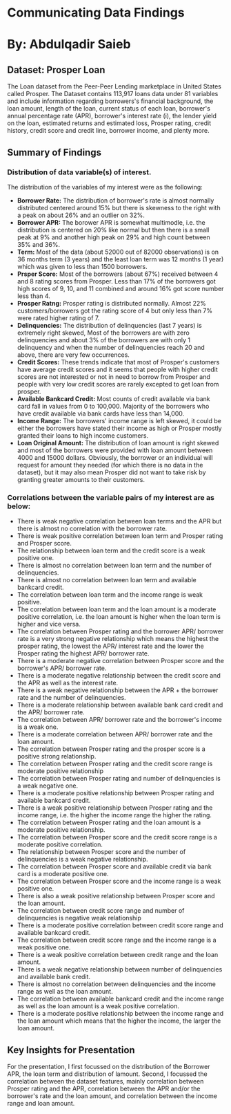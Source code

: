 # Communicating Data Findings

# By: Abdulqadir Saieb

## Dataset: Prosper Loan

The Loan dataset from the Peer-Peer Lending marketplace in United States called Prosper. The Dataset contains 113,917 loans data under 81 variables and include information regarding borrowers's financial background, the loan amount, length of the loan, current status of each loan, borrower's annual percentage rate (APR), borrower's interest rate (i), the lender yield on the loan, estimated returns and estimated loss, Prosper rating, credit history, credit score and credit line, borrower income, and plenty more.

## Summary of Findings

### Distribution of data variable(s) of interest. 

The distribution of the variables of my interest were as the following: 
- **Borrower Rate:** The distribution of borrower's rate is almost normally distributed centered around 15% but there is skewness to the right with a peak on about 26% and an outlier on 32%.
- **Borrower APR:** The borower APR is somewhat multimodle, i.e. the distribution is centered on 20% like normal but then there is a small peak at 9% and another high peak on 29% and high count between 35% and 36%. 
- **Term:** Most of the data (about 52000 out of 82000 observations) is on 36 months term (3 years) and the least loan term was 12 months (1 year) which was given to less than 1500 borrowers.
- **Prsper Score:** Most of the borrowers (about 67%) received between 4 and 8 rating scores from Prosper. Less than 17% of the borrowers got high scores of 9, 10, and 11 combined and around 16% got score number less than 4.
- **Prosper Ratng:** Prosper rating  is distributed normally. Almost 22% customers/borrowers got the rating score of 4 but only less than 7% were rated higher rating of 7.
- **Delinquencies:** The distribution of delinquencies (last 7 years) is extremely right skewed, Most of the borrowers are with zero delinquencies and about 3% of the borrowers are with only 1 delinquency and when the number of delinquencies reach 20 and above, there are very few occurrences.
- **Credit Scores:** These trends indicate that most of Prosper's customers have average credit scores and it seems that people with higher credit scores are not interested or not in need to borrow from Prosper and people with very low credit scores are rarely excepted to get loan from prosper.
- **Available Bankcard Credit:** Most counts of credit available via bank card fall in values from 0 to 100,000. Majority of the borrowers who have credit available via bank cards have less than 14,000.
- **Income Range:** The borrowers' income range is left skewed, it could be either the borrowers have stated their income as high or Prosper mostly granted their loans to high income customers. 
- **Loan Original Amount:** The distribution of loan amount is right skewed and most of the borrowers were provided with loan amount between 4000 and 15000 dollars. Obviously, the borrower or an individual will request for amount they needed (for which there is no data in the dataset), but it may also mean Prosper did not want to take risk by granting greater amounts to their customers. 

### Correlations between the variable pairs of my interest are as below:
- There is weak negative correlation between loan terms and the APR but there is almost no correlation with the borrower rate.
- There is weak positive correlation between loan term and Prosper rating and Prosper score.
- The relationship between loan term and the credit score is a weak positive one.
- There is almost no correlation between loan term and the number of delinquencies.
- There is almost no correlation between loan term and available bankcard credit.
- The correlation between loan term and the income range is weak positive.
- The correlation between loan term and the loan amount is a moderate positive correlation, i.e. the loan amount is higher when the loan term is higher and vice versa.
- The correlation between Prosper rating and the borrower APR/ borrower rate is a very strong negative relationship which means the highest the prosper rating, the lowest the APR/ interest rate and the lower the Prosper rating the highest APR/ borrower rate.
- There is a moderate negative correlation between Prosper score and the borrower's APR/ borrower rate.
- There is a moderate negative relationship between the credit score and the APR as well as the interest rate.
- There is a weak negative relationship between the APR + the borrower rate and the number of delinquencies.
- There is a moderate relationship between available bank card credit and the APR/ borrower rate.
- The correlation between APR/ borrower rate and the borrower's income is a weak one.
- There is a moderate correlation between APR/ borrower rate and the loan amount.
- The correlation between Prosper rating and the prosper score is a positive strong relationship.
- The correlation between Prosper rating and the credit score range is moderate positive relationship
- The correlation between Prosper rating and number of delinquencies is a weak negative one.
- There is a moderate positive relationship between Prosper rating and available bankcard credit.
- There is a weak positive relationship between Prosper rating and the income range, i.e. the higher the income range the higher the rating.
- The correlation between Prosper rating and the loan amount is a moderate positive relationship.
- The correlation between Prosper score and the credit score range is a moderate positive correlation.
- The relationship between Prosper score and the number of delinquencies is a weak negative relationship.
- The correlation between Prosper score and available credit via bank card is a moderate positive one.
- The correlation between Prosper score and the income range is a weak positive one.
- There is also a weak positive relationship between Prosper score and the loan amount.
- The correlation between credit score range and number of delinquencies is negative weak relationship
- There is a moderate positive correlation between credit score range and available bankcard credit.
- The correlation between credit score range and the income range is a weak positive one.
- There is a weak positive correlation between credit range and the loan amount.
- There is a weak negative relationship between number of delinquencies and available bank credit.
- There is almost no correlation between delinquencies and the income range as well as the loan amount.
- The correlation between available bankcard credit and the income range as well as the loan amount is a weak positive correlation.
- There is a moderate positive relationship between the income range and the loan amount which means that the higher the income, the larger the loan amount.

 
## Key Insights for Presentation

For the presentation, I first focussed on the distribution of the Borrower APR, the loan term and distribution of lamount. Second, I focussed the correlation between the dataset features, mainly correlation between Prosper rating and the APR, correlation between the APR and/or the borrower's rate and the loan amount, and correlation between the income range and loan amount. 